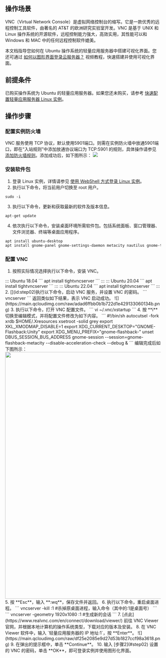 ## 操作场景
VNC（Virtual Network Console）是虚拟网络控制台的缩写。它是一款优秀的远程控制工具软件，由著名的 AT&T 的欧洲研究实验室开发。VNC 是基于 UNIX 和 Linux 操作系统的开源软件，远程控制能力强大，高效实用，其性能可以和 Windows 和 MAC 中的任何远程控制软件媲美。

本文档指导您如何在 Ubuntu 操作系统的轻量应用服务器中搭建可视化界面。您还可通过 [如何以图形界面登录云服务器？](https://cloud.tencent.com/developer/video/24478) 视频教程，快速搭建并使用可视化界面。

## 前提条件
已购买操作系统为 Ubuntu 的轻量应用服务器。如果您还未购买，请参考 [快速配置轻量应用服务器 Linux 实例](https://cloud.tencent.com/document/product/1207/44548)。


## 操作步骤

### 配置实例防火墙
VNC 服务使用 TCP 协议，默认使用5901端口。则需在实例防火墙中放通5901端口，即在“入站规则”中添加放通协议端口为 TCP:5901 的规则，具体操作请参见 [添加防火墙规则](https://cloud.tencent.com/document/product/1207/44577#.E6.B7.BB.E5.8A.A0.E9.98.B2.E7.81.AB.E5.A2.99.E8.A7.84.E5.88.99)。添加成功后，如下图所示：
![](https://qcloudimg.tencent-cloud.cn/raw/fdc213be0b916d4f3ad9c0276daa6a52.png)



### 安装软件包
1. 登录 Linux 实例，详情请参见 [使用 WebShell 方式登录 Linux 实例](https://cloud.tencent.com/document/product/1207/44642)。
2. 执行以下命令，将当前用户切换至 root 用户。
```
sudo -i
```
3. 执行以下命令，更新和获取最新的软件及版本信息。
```
apt-get update
```
4. 依次执行以下命令，安装桌面环境所需软件包。包括系统面板、窗口管理器、文件浏览器、终端等桌面应用程序。
```bash
apt install ubuntu-desktop
apt install gnome-panel gnome-settings-daemon metacity nautilus gnome-terminal gnome-session-flashback
```


### 配置 VNC
1. 按照实际情况选择执行以下命令，安装 VNC。
<dx-tabs>
::: Ubuntu 18.04
```
apt install tightvncserver
```
:::
::: Ubuntu 20.04
```
apt install tightvncserver
```
:::
::: Ubuntu 22.04
```
apt install tightvncserver
```
:::
</dx-tabs>
2. [](id:step02)执行以下命令，启动 VNC 服务，并设置 VNC 的密码。
```
vncserver
```
返回类似如下结果，表示 VNC 启动成功。
![](https://main.qcloudimg.com/raw/adad6ffbb0b1b722d1e429133060134b.png)
3. 执行以下命令，打开 VNC 配置文件。
```
vi ~/.vnc/xstartup
```
4. 按 **i** 切换至编辑模式，并将配置文件修改为如下内容。
```
#!/bin/sh
 autocutsel -fork
 xrdb $HOME/.Xresources
 xsetroot -solid grey
 export XKL_XMODMAP_DISABLE=1
 export XDG_CURRENT_DESKTOP="GNOME-Flashback:Unity"
 export XDG_MENU_PREFIX="gnome-flashback-"
 unset DBUS_SESSION_BUS_ADDRESS
 gnome-session --session=gnome-flashback-metacity --disable-acceleration-check --debug &
```
编辑完成后如下图所示：
<img style="width:800px; max-width: inherit;" src="https://qcloudimg.tencent-cloud.cn/raw/ebbd7e38e78b35f60138b5f7ad6bc2ee.png" />
5. 按 **Esc**，输入 **:wq**，保存文件并返回。
6. 执行以下命令，重启桌面进程。
```
vncserver -kill :1 #杀掉原桌面进程，输入命令（其中的:1是桌面号）
```
```
vncserver -geometry 1920x1080 :1 #生成新的会话
```
7. [点此](https://www.realvnc.com/en/connect/download/viewer/) 前往 VNC Viewer 官网，并根据本地计算机的操作系统类型，下载对应的版本及安装。
8. 在 VNC Viewer 软件中，输入 `轻量应用服务器的 IP 地址:1`，按 **Enter**。
![](https://main.qcloudimg.com/raw/df25e2085e9d27d53b1827ccf98a3618.png)
9. 在弹出的提示框中，单击 **Continue**。
10. 输入 [步骤2](#step02) 设置的 VNC 的密码，单击 **OK**，即可登录实例并使用图形化界面。
